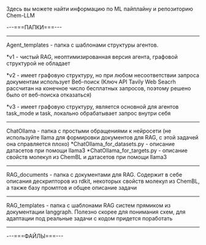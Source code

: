 Здесь вы можете найти информацию по ML пайплайну и репозиторию Chem-LLM

---===ПАПКИ===---
____________________________________________________________________
Agent_templates - папка с шаблонами структуры агентов.

  *v1 - чистый RAG, неоптимизированная версия агента, графовой структурой не обладает
  
  *v2 - имеет графовую структуру, но при любом несоответствии запроса документам использует Веб-поиск (Ключ API Tavily Web Seacrh рассчитан на конечное число бесплатных запросов, поэтому решено было от веб-поиска отказаться)
  
  *v3 - имеет графовую структуру, является основной для агентов task_mode и task, локально обрабатывает запрос внутри себя
____________________________________________________________________
ChatOllama - папка с простыми обращениями к нейросети (не используйте llama для формировки документов для RAG, с этой задачей она справляется плохо)
  *ChatOllama_for_datasets.py - описание датасетов при помощи llama3 
  *ChatOllama_for_targets.py - описание свойств молекул из ChemBL и датасетов при помощи llama3
____________________________________________________________________
RAG_documents - папка с документами для RAG. Содержит в себе описания дескрипторов из rdkit, некоторых свойств молекул из ChemBL, а также базу промптов и общее описание задачи
____________________________________________________________________
RAG_templates - папка с шаблонами RAG систем прямиком из документации langgraph. Полезно скорее для понимания схем, для адаптации под реальные задачи с кодом придется поработать
____________________________________________________________________


---===ФАЙЛЫ===---
